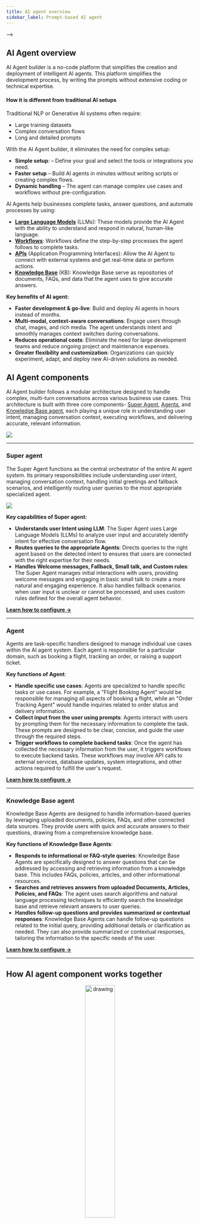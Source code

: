 ```yaml
---
title: AI agent overview
sidebar_label: Prompt-based AI agent
---
```


<!-- Yellow.ai's new AI Agent Builder is a no-code platform that simplifies the creation and deployment of intelligent AI agents. Unlike traditional NLP systems that rely on extensive training data, conversation flows, or complex prompts. This builder allows you to set up AI agents quickly based on the prompts.

**Key benefits of AI agent:**

* **Faster development & go-live**: Build and deploy AI agents in hours instead of months.
* **Multi-modal, context-aware conversations**:
Engage users through chat, images, and rich media. The agent understands intent and smoothly manages context switches during conversations.
* **Reduces operational costs**: Eliminate the need for large development teams and reduce ongoing project and maintenance expenses.
* **Greater flexibility and customization**: Organizations can quickly experiment, adapt, and deploy new AI-driven solutions as needed.

 ![](https://cdn.yellowmessenger.com/assets/yellow-docs/aiagent.png)

The builder is based on a modular architecture designed to handle complex, multi-turn conversations across various business use cases. This architecture consists of three key parts:

Component | Description | Role
----------|-------------|-----
[Super agent](#super-agent) | Acts as the central orchestrator that understands user intent, manages context, handles greetings and fallbacks, and routes queries to the appropriate agent.| * Understands user intent using LLM<br/>* Routes queries to the appropriate agents<br/>* Handles welcome messages, fallback, small talk, and custom rules
[Agents](#agent) | These are task-specific handlers that manage individual use cases such as booking a flight, tracking an order, or raising a support ticket. | * Handle specific use cases (example, book a flight, cancel an order)<br/> * Collect input from the user using prompts<br/> * Trigger Workflows to complete backend tasks such as API calls, database updates, and system integrations
[Knowledge base agents](#knowledge-base-agent) | Handle information based queries using uploaded documents, policies, FAQs, and other connected data sources. | * Responds to informational or FAQ-style queries<br/>* Searches and retrieves answers from uploaded documents, articles, policies, and FAQs<br/>* Handles follow-up questions and provides summarized or contextual responses.

 
### Super agent

A Super agent is the central controller in the AI agent system. It does not solve specific use cases like checking refund status or booking appointments itself instead, it intelligently identifies the user's intent and routes the query to the right specialized agent configured for that purpose.

It also manages the overall conversation structure from how a chat begins, to how fallbacks are handled, to where each query should go. Think of it as a smart coordinator that ensures every conversation flows to the right place, every time. Learn how to set up a [Super agent](https://docs.yellow.ai/docs/platform_concepts/AIAgent/agentpersona).

   ![](https://cdn.yellowmessenger.com/assets/yellow-docs/superarchitecture.png)

#### Key responsibilities of Super agent:

* Welcomes users with a greeting or introduction message.
* Understands and identifies user intent using a Large Language Model (LLM).
* Routes the query to the appropriate individual agent.
* Handles fallback messages when a query is unclear or unrecognized.
* Applies custom rules and logic (example, mandatory user info).
* Maintains contextual continuity across conversations.

### Agent

An Agent is a task-specific unit within the AI agent system, responsible for handling a defined use case such as booking a flight, tracking an order, or processing a return.

Each agent is designed to focus on how to complete the task it receives not what task to perform. The Super Agent determines the intent and delegates the query to the relevant agent. Once assigned, the agent executes the task using its configured logic and actions.

Agents operate independently and do not require awareness of the full conversation only the query passed to them by the Super Agent.

Within each agent, you can configure actions to guide conversations and perform backend operations. Key actions include:
* [Get user input](https://docs.yellow.ai/docs/platform_concepts/AIAgent/conversations#get-input): Collect information from users (example, travel date, booking ID) through prompts during the conversation.
* [Trigger Workflow](https://docs.yellow.ai/docs/platform_concepts/AIAgent/conversations#call-workflow): Trigger a predefined workflow to perform backend tasks such as database entry, API calls, or sending confirmations.
* [Redirect to Fallback flow](https://docs.yellow.ai/docs/platform_concepts/AIAgent/conversations#call-a-fallback): Redirect the conversation to a fallback flow when the agent cannot understand the user input or complete the task.
* [Store and retrieve variables](https://docs.yellow.ai/docs/platform_concepts/AIAgent/conversations#variables): Store, retrieve, and pass data between agents and workflows to maintain context and personalize responses.

#### How it all works together

The AI Agent system functions like a smart conversation router and executor. The Super Agent interprets what the user wants and hands it over to the right Agent, which then uses a Workflow to get the task done.


##### Step by step flow

```plain
User
│
▼
Super Agent (LLM-powered)
┌────────────────────────────────────────────┐
│ • Greets the user                          │
│ • Understands intent from input            │
│ • Decides which agent should take over     │
└────────────────────────────────────────────┘
│
▼
Selected Agent (e.g., BookFlightAgent)
┌────────────────────────────────────────────┐
│ • Collects necessary info (e.g., dates)    │
│ • Executes task-specific flow              │
│ • Triggers workflow for backend operations │
└────────────────────────────────────────────┘
│
▼
Workflow
┌────────────────────────────────────────────┐
│ • Makes API calls                          │
│ • Updates database                         │
│ • Sends confirmations                      │
└────────────────────────────────────────────┘
│
▼
Agent
(Receives output from workflow and wraps up)
│
▼
Super Agent
(Closes or continues conversation)

```


<!--
The AI Agent system works as a coordinated flow between the Super Agent, individual Agents, and Workflows. 

-->

<!-- Here is a step-by-step breakdown:

1. **User initiates conversation**
   > The Super Agent greets the user with a welcome message and waits for input.
2. **User enters a query**
   > The Super Agent, powered by an LLM, understands the user's intent (example, "I want to book a flight").
3. **Intent matching and routing**
   > The super agent identifies the intent and routes the conversation to the appropriate agent (example, `BookFlightAgent`).
4. **Agent executes the task**
   > The selected agent takes over, asks for required details (example, travel date, destination), and triggers a Workflow.
5. **Workflow handles backend logic**
    > The Workflow carries out actions like checking availability, making API calls, or saving user data.
7. **Conversation ends or returns to super agent**
   > After completing the task, the agent passes control back to the super agent, which can either close the session or assist with the next user request.

### Configuration steps
 
To set up your AI agent, follow these steps:

#### Step 1: Define the Super agent

i. [Set up the persona](https://docs.yellow.ai/docs/platform_concepts/AIAgent/agentpersona#update-profile-settings)
* Choose the tone and style of communication (example, formal, friendly, witty).

ii. Configure roles and tasks
* Define the set of tasks the Super Agent should handle and route. Example, booking, cancellation, support).


iii. [Integrate a Large Language Model](https://docs.yellow.ai/docs/platform_concepts/studio/LLM-central-configuration) (LLM)
 * Connect an LLM to help the Super Agent understand user queries and intents.


iv. [Set Welcome and Fallback messages](https://docs.yellow.ai/docs/platform_concepts/AIAgent/agentpersona#define-welcome-message)
* Create custom greetings and fallback responses for unclear or unrecognized queries.

iv.[ Define custom rules](https://docs.yellow.ai/docs/platform_concepts/AIAgent/agentpersona#add-rules-to-follow-during-conversation)
* Add business logic such as collecting mandatory user info (example, email or phone number) before proceeding.

#### Step 2: Create individual agents

i. [Set up dedicated agents for each use case](https://docs.yellow.ai/docs/platform_concepts/AIAgent/agentpersona#add-rules-to-follow-during-conversation)
   * For example, create separate agents for booking a flight, canceling a ticket, or checking refund status.
  
ii. [Add individual agents](https://docs.yellow.ai/docs/platform_concepts/AIAgent/conversations#add-actions-to-your-ai-agent-prompts)
* Use actions like Get Input, Go to Fallback, and Call Workflow to guide the interaction.

iii. [Use variables](https://docs.yellow.ai/docs/platform_concepts/AIAgent/conversations#variables)
* Store user inputs (example, travel date, name, booking ID) as variables to pass data between agents, workflows, and messages.

#### Step 3: Build Workflows

i. [Design workflows](https://docs.yellow.ai/docs/platform_concepts/AIAgent/conversations#create-a-workflow)
* Create workflows to perform backend logic such as validating inputs, saving records, or sending notifications.

ii. [Use variables in workflows](https://docs.yellow.ai/docs/platform_concepts/AIAgent/conversations#pass-variables-in-workflows)

* Retrieve input variables from agents, use them in logic (example, API calls), and store results for further use in the conversation.

iii. [Trigger workflows from agents](https://docs.yellow.ai/docs/platform_concepts/AIAgent/conversations#call-a-workflow-in-prompt)
* Link workflows directly from agents to complete tasks and return responses to users.

### Knowledge Base agent

The [Knowledge Base Agent](https://docs.yellow.ai/docs/platform_concepts/AIAgent/kb-agent-config) (KB) is a specialized AI component responsible for handling informational queries. Unlike task-oriented agents that perform specific actions (such as booking or cancelling), the KB Agent focuses solely on delivering accurate, context-aware answers from connected documentation.

Powered by the **Knowledge Base module** and **LLM capabilities**, this agent understands user questions in natural language regardless of exact phrasing or keywords and retrieves the most relevant response in a conversational format.

### How It Fits into the AI Agent Architecture

Here’s how the KB Agent works within the overall agentic system:

1. **Intent routing by Super Agent**
   When a user asks an information-based question (example, "What is your cancellation policy?), the Super Agent identifies it as an informational query and routes it to the KB Agent.

2. **Answer generation**
   The KB Agent searches through connected sources (such as help articles, FAQs, or manuals), extracts the most relevant content, and delivers a well-structured, summarized response.

3. **Dynamic rerouting (if needed)**
   If the user transitions from an informational query to an actionable one (example, "Okay, cancel my booking"), the Super a    gent reroutes the conversation to the appropriate functional agent. --> -->


## AI Agent overview

AI Agent builder is a no-code platform that simplifies the creation and deployment of intelligent AI agents. This platform simplifies the development process, by writing the prompts without extensive coding or technical expertise.

#### How it is different from traditional AI setups

Traditional NLP or Generative AI systems often require:
* Large training datasets
* Complex conversation flows
* Long and detailed prompts

With the AI Agent builder, it eliminates the need for complex setup:

* **Simple setup**: – Define your goal and select the tools or integrations you need.
* **Faster setup** – Build AI agents in minutes without writing scripts or creating complex flows.
* **Dynamic handling** – The agent can manage complex use cases and workflows without pre-configuration.


AI Agents help businesses complete tasks, answer questions, and automate processes by using:

* **[Large Language Models](https://docs.yellow.ai/docs/platform_concepts/studio/LLM-central-configuration#docusaurus_skipToContent_fallback)** (LLMs): These models provide the AI Agent with the ability to understand and respond in natural, human-like language.
* **[Workflows](https://docs.yellow.ai/docs/platform_concepts/AIAgent/call-workflow)**: Workflows define the step-by-step processes the agent follows to complete tasks.
* **[APIs](https://docs.yellow.ai/docs/platform_concepts/studio/api/add-api)** (Application Programming Interfaces): Allow the AI Agent to connect with external systems and get real-time data or perform actions.
* **[Knowledge Base](https://docs.yellow.ai/docs/platform_concepts/studio/kb/overview)** (KB): Knowledge Base serve as repositories of documents, FAQs, and data that the agent uses to give accurate answers.

**Key benefits of AI agent:**

* **Faster development & go-live**: Build and deploy AI agents in hours instead of months.
* **Multi-modal, context-aware conversations**: Engage users through chat, images, and rich media. The agent understands intent and smoothly manages context switches during conversations.
* **Reduces operational costs**: Eliminate the need for large development teams and reduce ongoing project and maintenance expenses.
* **Greater flexibility and customization**: Organizations can quickly experiment, adapt, and deploy new AI-driven solutions as needed.



## AI Agent components

AI Agent builder follows a modular architecture designed to handle complex, multi-turn conversations across various business use cases. This architecture is built with three core components- [Super Agent](https://docs.yellow.ai/docs/platform_concepts/AIAgent/agentpersona), [Agents](https://docs.yellow.ai/docs/platform_concepts/AIAgent/agent), and [Knowledge Base agent](https://docs.yellow.ai/docs/platform_concepts/AIAgent/kb-agent-config), each playing a unique role in understanding user intent, managing conversation context, executing workflows, and delivering accurate, relevant information.

   ![](https://cdn.yellowmessenger.com/assets/yellow-docs/AI-Agent-Components.png)


----

### Super agent

The Super Agent functions as the central orchestrator of the entire AI agent system. Its primary responsibilities include understanding user intent, managing conversation context, handling initial greetings and fallback scenarios, and intelligently routing user queries to the most appropriate specialized agent.

  ![](https://cdn.yellowmessenger.com/assets/yellow-docs/superarchitecture.png)

**Key capabilities of Super agent:**

* **Understands user Intent using LLM**: The Super Agent uses Large Language Models (LLMs) to analyze user input and accurately identify intent for effective conversation flow.
* **Routes queries to the appropriate Agents**: Directs queries to the right agent based on the detected intent to ensures that users are connected with the right expertise for their needs.
* **Handles Welcome messages, Fallback, Small talk, and Custom rules**: The Super Agent manages initial interactions with users, providing welcome messages and engaging in basic small talk to create a more natural and engaging experience. It also handles fallback scenarios when user input is unclear or cannot be processed, and uses custom rules defined for the overall agent behavior.


[**Learn how to configure →**](https://docs.yellow.ai/docs/platform_concepts/AIAgent/agentpersona)


----

### Agent

Agents are task-specific handlers designed to manage individual use cases within the AI agent system. Each agent is responsible for a particular domain, such as booking a flight, tracking an order, or raising a support ticket.

**Key functions of Agent**:

* **Handle specific use cases**: Agents are specialized to handle specific tasks or use cases. For example, a "Flight Booking Agent" would be responsible for managing all aspects of booking a flight, while an "Order Tracking Agent" would handle inquiries related to order status and delivery information.
* **Collect input from the user using prompts**: Agents interact with users by prompting them for the necessary information to complete the task. These prompts are designed to be clear, concise, and guide the user through the required steps.
* **Trigger workflows to complete backend tasks**: Once the agent has collected the necessary information from the user, it triggers workflows to execute backend tasks. These workflows may involve API calls to external services, database updates, system integrations, and other actions required to fulfill the user's request.

[**Learn how to configure →**](https://docs.yellow.ai/docs/platform_concepts/AIAgent/agent)

----

### Knowledge Base agent


Knowledge Base Agents are designed to handle information-based queries by leveraging uploaded documents, policies, FAQs, and other connected data sources. They provide users with quick and accurate answers to their questions, drawing from a comprehensive knowledge base.

**Key functions of Knowledge Base Agents**:


* **Responds to informational or FAQ-style queries**: Knowledge Base Agents are specifically designed to answer questions that can be addressed by accessing and retrieving information from a knowledge base. This includes FAQs, policies, articles, and other informational resources.
* **Searches and retrieves answers from uploaded Documents, Articles, Policies, and FAQs**: The agent uses search algorithms and natural language processing techniques to efficiently search the knowledge base and retrieve relevant answers to user queries.
* **Handles follow-up questions and provides summarized or contextual responses**: Knowledge Base Agents can handle follow-up questions related to the initial query, providing additional details or clarification as needed. They can also provide summarized or contextual responses, tailoring the information to the specific needs of the user.

[**Learn how to configure →**](https://docs.yellow.ai/docs/platform_concepts/AIAgent/kb-agent-config)

----

## How AI agent component works together


<center><img src="https://cdn.yellowmessenger.com/assets/yellow-docs/Components-flowchart.png" alt="drawing" width="40%"/></center>
   
   

1. **Super Agent – The Orchestrator**
The Super Agent is like a central controller.
It gets the user's message first, figures out what the user wants, and decides where to send it:
   a. To a specific agent to handle intended/specialized task
   b. To the Knowledge Base (KB) Agent for information
   * Or both a and b, if needed
2. **Agent – The Task executor**
The Agent handles specific action where it can collect details, run workflows, call APIs, update records in database, or trigger events.
**Example:** Booking a flight or cancelling a ticket.

3. **Knowledge Base Agent – The information expert**
The KB Agent handles queries related to the product or services. It fetches information from the configured knowledge base and respond to users automatically based on the query.
**Example:** Explaining refund policies or terms and conditions.


**Example: How Super agent, Agent, and Knowledge Base Agent work together**


**User**: "I want to cancel my flight and also tell me the refund policy."

Here is how the Super Agent, Agent, and Knowledge Base Agent would collaborate to handle this request:

1. **Super Agent**

   * The Super Agent receives the message, understands the context, and detects two separate intents:
     * Cancel flight (action-oriented task)
     * Refund policy (information request)
   * It decides which component should handle each intent.

2. **Agent** 

   * The "Cancel flight" intent is sent to the Agent.
   * The Agent then initiates the workflow to process the flight cancellation. This may involve collecting additional information from the user, such as confirmation details or reasons for cancellation. The Agent interacts with relevant APIs to cancel the flight and update the user's booking status.

3. **Knowledge Base agent** 

    * The "Refund Policy" intent is sent to the Knowledge Base agent.
    * The KB Agent accesses the knowledge base, performs a search for the refund policy, and retrieves the relevant information.

4. **Super Agent – Combining responses**

   * The Super Agent gathers the outputs from both components.
   * Once both the Agent and the KB Agent have completed their respective tasks, their responses are combined and delivered back to the user in a single, smooth conversation. The user receives confirmation:
   > "Your flight has been successfully cancelled. According to our refund policy, you will receive the refund within 5–7 business days."

----

### Configuration AI agent

  ![](https://cdn.yellowmessenger.com/assets/yellow-docs/ai-agent-configuration.png)
 
To set up your AI agent, follow these steps:

#### Step 1: Define the Super agent

i. [Set up the agent persona](https://docs.yellow.ai/docs/platform_concepts/AIAgent/agentpersona#update-profile-settings)
* Define the set of tasks the Super Agent should handle and route. Example, booking, cancellation, support.
* Choose the tone and style of communication (example, formal, friendly, witty).

ii. [Integrate a Large Language Model](https://docs.yellow.ai/docs/platform_concepts/studio/LLM-central-configuration) (LLM)
 * Integrate a Large Language Model (LLM) to empower the Super Agent with natural language understanding capabilities. The LLM enables the agent to interpret user queries, identify intents, and generate appropriate responses.


iii. [Set Welcome and Fallback messages](https://docs.yellow.ai/docs/platform_concepts/AIAgent/agentpersona#define-welcome-message)
* Create custom greetings to design personalized welcome messages to greet users upon initiating a conversation. These greetings should be engaging and informative.
* Create fallback responses to handle unclear or unrecognized user queries.

iv.[ Define custom rules](https://docs.yellow.ai/docs/platform_concepts/AIAgent/agentpersona#add-rules-to-follow-during-conversation)
* Implement custom rules to enforce business logic. For example, require users to provide mandatory information, such as their email address or phone number, before proceeding with a transaction.

#### Step 2: Create individual agents

[Set up dedicated agents for each use case](https://docs.yellow.ai/docs/platform_concepts/AIAgent/agent#create-an-agent). For example, create separate agents for booking a flight, canceling a ticket, or checking refund status.  This allows each agent to focus on a specific area of expertise.
  

#### Step 3: Add Start trigger

The [Start trigger](https://docs.yellow.ai/docs/platform_concepts/AIAgent/conversations#start-trigger) initiates the conversation between the AI Agent and the user.
**Examples:**
* A greeting like “Hi” or “Hello.”
* A specific keyword like “Book flight.”

#### Step 4: Add Prompts

Prompts are the messages your AI Agent sends to the user. You can make them static (simple messages) or dynamic (interactive messages with actions).

#### Add Actions in Prompts

While adding or editing a prompt, you can attach actions so the bot can collect inputs, trigger workflows, or store data.
i. **[Fetch user details](https://docs.yellow.ai/docs/platform_concepts/AIAgent/get-input)**: Use prompts to trigger backend processes or workflows. For example, after the user enters their travel date and destination, the AI Agent can trigger a workflow to check flight availability.
ii. **[Trigger Workflow](https://docs.yellow.ai/docs/platform_concepts/AIAgent/conversations#call-a-workflow-in-prompt)**: Use this when you want the AIagent to run backend processes. Example: Calling an API to check flight availability after the user enters the date and destination.
iii. **[Variables](https://docs.yellow.ai/docs/platform_concepts/AIAgent/conversations#variables)**: Store user inputs, such as travel dates, names, or booking IDs, as variables. These variables can be used to pass data between agents, workflows, and other components of the system.

#### Step 5: Connect the Flow

Link your prompts together in a logical order. Example: Greeting **→** Ask for travel date **→** Ask for destination **→** Trigger workflow to search **→** Show results.

#### Step 6: Preview and test using Copilot

Before deploying the AI Agent, thoroughly test it to ensure it functions correctly and meets user expectations. Use the [Preview or Copilot](https://docs.yellow.ai/docs/platform_concepts/AIAgent/manage-conversation) to test the AI Agent. These tools allow you to simulate user interactions and identify any issues or areas for improvement.


